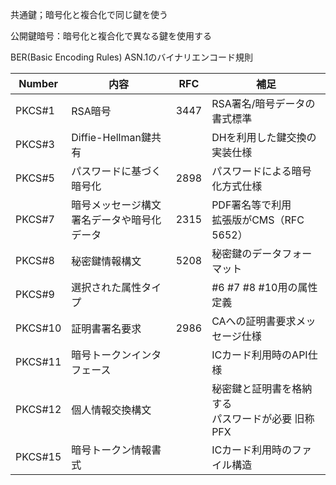 共通鍵；暗号化と複合化で同じ鍵を使う

公開鍵暗号：暗号化と複合化で異なる鍵を使用する

BER(Basic Encoding Rules)
ASN.1のバイナリエンコード規則


| Number  | 内容                                            | RFC  | 補足                                                 |
| ------- | ----------------------------------------------- | ---- | ---------------------------------------------------- |
| PKCS#1  | RSA暗号                                         | 3447 | RSA署名/暗号データの書式標準                         |
| PKCS#3  | Diffie-Hellman鍵共有                            |      | DHを利用した鍵交換の実装仕様                         |
| PKCS#5  | パスワードに基づく暗号化                        | 2898 | パスワードによる暗号化方式仕様                       |
| PKCS#7  | 暗号メッセージ構文 <br>署名データや暗号化データ | 2315 | PDF署名等で利用<br> 拡張版がCMS（RFC 5652）          |
| PKCS#8  | 秘密鍵情報構文                                  | 5208 | 秘密鍵のデータフォーマット                           |
| PKCS#9  | 選択された属性タイプ                            |      | #6 #7 #8 #10用の属性定義                             |
| PKCS#10 | 証明書署名要求                                  | 2986 | CAへの証明書要求メッセージ仕様                       |
| PKCS#11 | 暗号トークンインタフェース                      |      | ICカード利用時のAPI仕様                              |
| PKCS#12 | 個人情報交換構文                                |      | 秘密鍵と証明書を格納する<br>パスワードが必要 旧称PFX |
| PKCS#15 | 暗号トークン情報書式                            |      | ICカード利用時のファイル構造                         |



